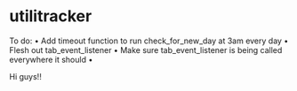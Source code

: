 utilitracker
============

To do:
 • Add timeout function to run check_for_new_day at 3am every day
 • Flesh out tab_event_listener
 • Make sure tab_event_listener is being called everywhere it should
 • 

Hi guys!!